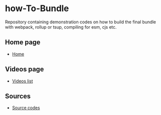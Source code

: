 # how-To-Bundle
Repository containing demonstration codes on how to build the final bundle with webpack, rollup or tsup, compiling for esm, cjs etc.

## Home page

- [Home](https://gabriel-logan.github.io/How-To-Bundle-Examples/)

## Videos page

- [Videos list](https://gabriel-logan.github.io/How-To-Bundle-Examples/videos)

## Sources

- [Source codes](https://github.com/gabriel-logan/How-To-Bundle-Examples/edit/main/docs)

